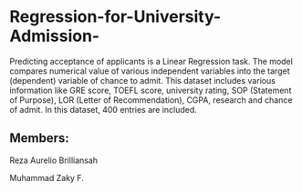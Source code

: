 # Regression-for-University-Admission-
Predicting acceptance of applicants is a Linear Regression task. The model compares numerical value of various independent variables into the target (dependent) variable of chance to admit. This dataset includes various information like GRE score, TOEFL score, university rating, SOP (Statement of Purpose), LOR (Letter of Recommendation), CGPA, research and chance of admit. In this dataset, 400 entries are included.



## Members:
Reza Aurelio  Brilliansah

Muhammad Zaky F.
